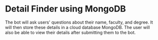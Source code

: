 # Detail Finder using MongoDB

The bot will ask users' questions about their name, faculty, and degree. It will then store these details in a cloud database MongoDB. The user will also be able to view their details after submitting them to the bot. 

